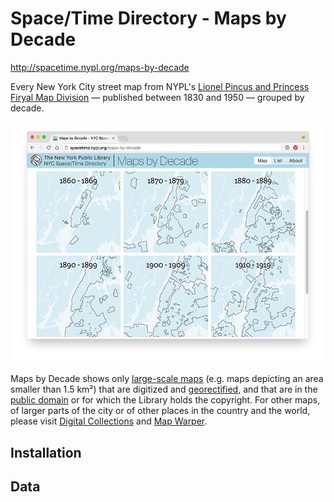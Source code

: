 # Space/Time Directory - Maps by Decade

http://spacetime.nypl.org/maps-by-decade

Every New York City street map from NYPL's [Lionel Pincus and
Princess Firyal Map Division](https://www.nypl.org/about/divisions/map-division) — published between 1830 and 1950 — grouped by decade.

![](images/screenshot.png)

Maps by Decade shows only [large-scale maps](https://en.wikipedia.org/wiki/Scale_(map)#Large_scale.2C_medium_scale.2C_small_scale) (e.g. maps depicting an area smaller than <span title='1.5 km² ≈ 0.6 mi²'>1.5 km²</span>) that are digitized and [georectified](http://maps.nypl.org/warper),
and that are in the [public domain](http://publicdomain.nypl.org) or for which the Library holds the copyright.
For other maps, of larger parts of the city or of other places in the country and the world, please visit [Digital Collections](http://digitalcollections.nypl.org/) and [Map Warper](http://maps.nypl.org/).

## Installation

## Data
